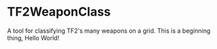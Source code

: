 # TF2WeaponClass
A tool for classifying TF2's many weapons on a grid.
This is a beginning thing, Hello World!

